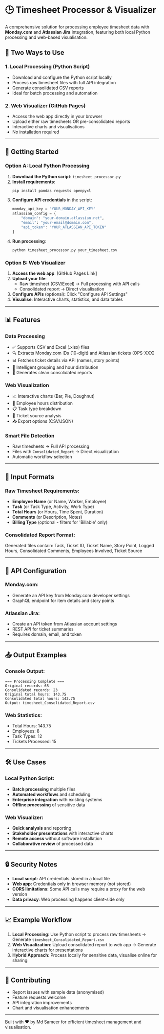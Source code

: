 # 🕒 Timesheet Processor & Visualizer

A comprehensive solution for processing employee timesheet data with **Monday.com** and **Atlassian Jira** integration, featuring both local Python processing and web-based visualisation.

## 🌟 Two Ways to Use

### 1. **Local Processing** (Python Script)
- Download and configure the Python script locally
- Process raw timesheet files with full API integration
- Generate consolidated CSV reports
- Ideal for batch processing and automation

### 2. **Web Visualizer** (GitHub Pages)
- Access the web app directly in your browser
- Upload either raw timesheets OR pre-consolidated reports
- Interactive charts and visualisations
- No installation required

---

## 🚀 Getting Started

### Option A: Local Python Processing

1. **Download the Python script**: `timesheet_processor.py`
2. **Install requirements**:
   ```bash
   pip install pandas requests openpyxl
   ```
3. **Configure API credentials** in the script:
   ```python
   monday_api_key = "YOUR_MONDAY_API_KEY"
   atlassian_config = {
       "domain": "your-domain.atlassian.net",
       "email": "your-email@domain.com", 
       "api_token": "YOUR_ATLASSIAN_API_TOKEN"
   }
   ```
4. **Run processing**:
   ```bash
   python timesheet_processor.py your_timesheet.csv
   ```

### Option B: Web Visualizer

1. **Access the web app**: [GitHub Pages Link]
2. **Upload your file**:
   - Raw timesheet (CSV/Excel) → Full processing with API calls
   - Consolidated report → Direct visualisation
3. **Configure APIs** (optional): Click "Configure API Settings"
4. **Visualise**: Interactive charts, statistics, and data tables

---

## 📊 Features

### **Data Processing**
- ✅ Supports CSV and Excel (.xlsx) files
- 🔍 Extracts Monday.com IDs (10-digit) and Atlassian tickets (OPS-XXX)
- 📊 Fetches ticket details via API (names, story points)
- 🧠 Intelligent grouping and hour distribution
- 📁 Generates clean consolidated reports

### **Web Visualization** 
- 📈 Interactive charts (Bar, Pie, Doughnut)
- 👥 Employee hours distribution
- 📋 Task type breakdown  
- 🎫 Ticket source analysis
- 📥 Export options (CSV/JSON)

### **Smart File Detection**
- Raw timesheets → Full API processing
- Files with `Consolidated_Report` → Direct visualization
- Automatic workflow selection

---

## 📂 Input Formats

### Raw Timesheet Requirements:
- **Employee Name** (or Name, Worker, Employee)
- **Task** (or Task Type, Activity, Work Type) 
- **Total Hours** (or Hours, Time Spent, Duration)
- **Comments** (or Description, Notes)
- **Billing Type** (optional - filters for 'Billable' only)

### Consolidated Report Format:
Generated files contain: Task, Ticket ID, Ticket Name, Story Point, Logged Hours, Consolidated Comments, Employees Involved, Ticket Source

---

## 🔧 API Configuration

### Monday.com:
- Generate an API key from Monday.com developer settings
- GraphQL endpoint for item details and story points

### Atlassian Jira:
- Create an API token from Atlassian account settings  
- REST API for ticket summaries
- Requires domain, email, and token

---

## 📤 Output Examples

### Console Output:
```
=== Processing Complete ===
Original records: 68
Consolidated records: 23  
Original total hours: 143.75
Consolidated total hours: 143.75
Output: timesheet_Consolidated_Report.csv
```

### Web Statistics:
- Total Hours: 143.75
- Employees: 8
- Task Types: 12
- Tickets Processed: 15

---

## 🛠️ Use Cases

### **Local Python Script**:
- **Batch processing** multiple files
- **Automated workflows** and scheduling
- **Enterprise integration** with existing systems
- **Offline processing** of sensitive data

### **Web Visualizer**:
- **Quick analysis** and reporting
- **Stakeholder presentations** with interactive charts
- **Remote access** without software installation
- **Collaborative review** of processed data

---

## 🔒 Security Notes

- **Local script**: API credentials stored in a local file
- **Web app**: Credentials only in browser memory (not stored)
- **CORS limitations**: Some API calls may require a proxy for the web version
- **Data privacy**: Web processing happens client-side only

---

## 📈 Example Workflow

1. **Local Processing**: Use Python script to process raw timesheets → Generate `timesheet_Consolidated_Report.csv`
2. **Web Visualization**: Upload consolidated report to web app → Generate interactive charts for presentations
3. **Hybrid Approach**: Process locally for sensitive data, visualise online for sharing

---

## 🤝 Contributing

- Report issues with sample data (anonymised)
- Feature requests welcome
- API integration improvements
- Chart and visualisation enhancements

---

Built with ❤️ by Md Sameer for efficient timesheet management and visualisation.
